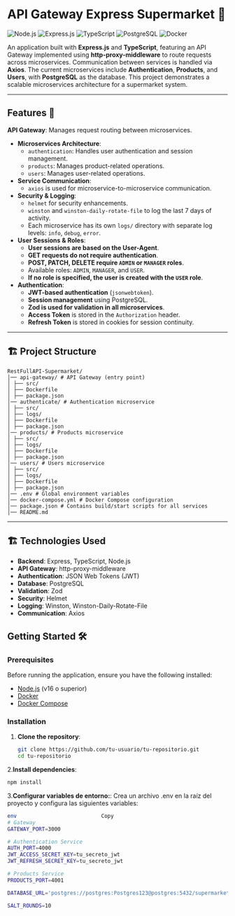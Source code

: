 # API Gateway Express Supermarket 🛒

![Node.js](https://img.shields.io/badge/Node.js-339933?logo=node.js&logoColor=white)
![Express.js](https://img.shields.io/badge/Express.js-000000?logo=express&logoColor=white)
![TypeScript](https://img.shields.io/badge/TypeScript-3178C6?logo=typescript&logoColor=white)
![PostgreSQL](https://img.shields.io/badge/PostgreSQL-316192?logo=postgresql&logoColor=white)
![Docker](https://img.shields.io/badge/Docker-2496ED?logo=docker&logoColor=white)

An application built with **Express.js** and **TypeScript**, featuring an API Gateway implemented using **http-proxy-middleware** to route requests across microservices. Communication between services is handled via **Axios**. The current microservices include **Authentication**, **Products**, and **Users**, with **PostgreSQL** as the database. This project demonstrates a scalable microservices architecture for a supermarket system.

---

## Features 🚀

**API Gateway**: Manages request routing between microservices.  
- **Microservices Architecture**:
  - `authentication`: Handles user authentication and session management.
  - `products`: Manages product-related operations.
  - `users`: Manages user-related operations.
- **Service Communication**:
  - `axios` is used for microservice-to-microservice communication. 
- **Security & Logging**:
  - `helmet` for security enhancements.  
  - `winston` and `winston-daily-rotate-file` to log the last 7 days of activity.  
  - Each microservice has its own `logs/` directory with separate log levels: `info`, `debug`, `error`.  
- **User Sessions & Roles**:
  - **User sessions are based on the User-Agent**.  
  - **GET requests do not require authentication**.  
  - **POST, PATCH, DELETE require `ADMIN` or `MANAGER` roles**.  
  - Available roles: `ADMIN`, `MANAGER`, and `USER`.  
  - **If no role is specified, the user is created with the `USER` role**.  
- **Authentication**:
  - **JWT-based authentication** (`jsonwebtoken`).  
  - **Session management** using PostgreSQL.  
  - **Zod is used for validation in all microservices**.  
  - **Access Token** is stored in the `Authorization` header.  
  - **Refresh Token** is stored in cookies for session continuity.   

---
## 🏗️ Project Structure 
```
RestFullAPI-Supermarket/
│── api-gateway/ # API Gateway (entry point)
│ ├── src/
│ ├── Dockerfile
│ ├── package.json
│── authenticate/ # Authentication microservice
│ ├── src/
│ ├── logs/
│ ├── Dockerfile
│ ├── package.json
│── products/ # Products microservice
│ ├── src/
│ ├── logs/
│ ├── Dockerfile
│ ├── package.json
│── users/ # Users microservice
│ ├── src/
│ ├── logs/
│ ├── Dockerfile
│ ├── package.json
│── .env # Global environment variables
│── docker-compose.yml # Docker Compose configuration
│── package.json # Contains build/start scripts for all services
│── README.md
```
---
## 🏗️ Technologies Used

- **Backend**: Express, TypeScript, Node.js
- **API Gateway**: http-proxy-middleware
- **Authentication**: JSON Web Tokens (JWT)
- **Database**: PostgreSQL
- **Validation**: Zod
- **Security**: Helmet
- **Logging**: Winston, Winston-Daily-Rotate-File
- **Communication**: Axios

## Getting Started 🛠️

### Prerequisites

Before running the application, ensure you have the following installed:

- [Node.js](https://nodejs.org/) (v16 o superior)
- [Docker](https://www.docker.com/)
- [Docker Compose](https://docs.docker.com/compose/)

### Installation

1. **Clone the repository**:

   ```bash
   git clone https://github.com/tu-usuario/tu-repositorio.git
   cd tu-repositorio

2.**Install dependencies**:
```bash
npm install
```

3.**Configurar variables de entorno:**:
Crea un archivo .env en la raíz del proyecto y configura las siguientes variables:
```bash
env                           Copy
# Gateway
GATEWAY_PORT=3000

# Authentication Service
AUTH_PORT=4000
JWT_ACCESS_SECRET_KEY=tu_secreto_jwt
JWT_REFRESH_SECRET_KEY=tu_secreto_jwt

# Products Service
PRODUCTS_PORT=4001

DATABASE_URL='postgres://postgres:Postgres123@postgres:5432/supermarket'

SALT_ROUNDS=10


